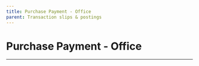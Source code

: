 ```yaml
---
title: Purchase Payment - Office
parent: Transaction slips & postings
---
```


# Purchase Payment - Office

---
